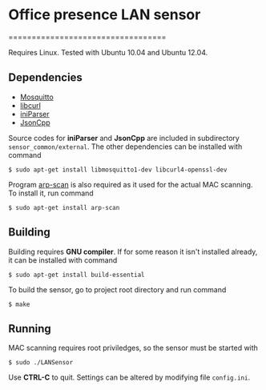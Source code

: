 # Office presence LAN sensor
==================================

Requires Linux. Tested with Ubuntu 10.04 and Ubuntu 12.04.

## Dependencies
* [Mosquitto](http://mosquitto.org/)
* [libcurl](http://curl.haxx.se/libcurl/)
* [iniParser](http://ndevilla.free.fr/iniparser/)
* [JsonCpp](http://jsoncpp.sourceforge.net/)

Source codes for **iniParser** and **JsonCpp** are included in subdirectory `sensor_common/external`. The other dependencies can be installed with command

    $ sudo apt-get install libmosquitto1-dev libcurl4-openssl-dev

Program [arp-scan](http://www.nta-monitor.com/tools-resources/security-tools/arp-scan) is also required as it used for the actual MAC scanning. To install it, run command
    
    $ sudo apt-get install arp-scan
    
## Building
Building requires **GNU compiler**. If for some reason it isn't installed already, it can be installed with command

    $ sudo apt-get install build-essential
    
To build the sensor, go to project root directory and run command

    $ make

## Running
MAC scanning requires root priviledges, so the sensor must be started with

    $ sudo ./LANSensor
    
Use **CTRL-C** to quit. Settings can be altered by modifying file `config.ini`.
